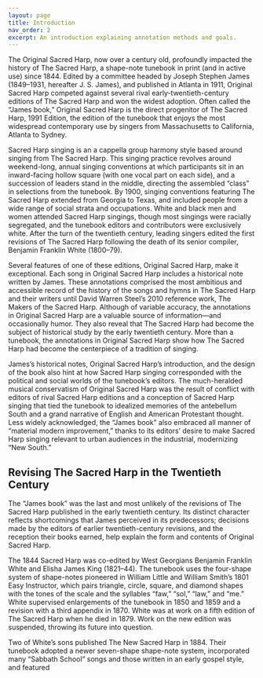 ```yaml
---
layout: page
title: Introduction
nav_order: 2
excerpt: An introduction explaining annotation methods and goals.
---
```


<p class="message-body">
  The Original Sacred Harp, now over a century old, profoundly impacted the history of The Sacred Harp, a shape-note tunebook in print (and in active use) since 1844. Edited by a committee headed by Joseph Stephen James (1849–1931, hereafter J. S. James), and published in Atlanta in 1911, Original Sacred Harp competed against several rival early-twentieth-century editions of The Sacred Harp and won the widest adoption. Often called the “James book,” Original Sacred Harp is the direct progenitor of The Sacred Harp, 1991 Edition, the edition of the tunebook that enjoys the most widespread contemporary use by singers from Massachusetts to California, Atlanta to Sydney.</p>
<p class="message-body"> 
 Sacred Harp singing is an a cappella group harmony style based around singing from The Sacred Harp. This singing practice revolves around weekend-long, annual singing conventions at which participants sit in an inward-facing hollow square (with one vocal part on each side), and a succession of leaders stand in the middle, directing the assembled “class” in selections from the tunebook. By 1900, singing conventions featuring The Sacred Harp extended from Georgia to Texas, and included people from a wide range of social strata and occupations. White and black men and women attended Sacred Harp singings, though most singings were racially segregated, and the tunebook editors and contributors were exclusively white. After the turn of the twentieth century, leading singers edited the first revisions of The Sacred Harp following the death of its senior compiler, Benjamin Franklin White (1800–79).</p>
  
<p class="message-body"> Several features of one of these editions, Original Sacred Harp, make it exceptional. Each song in Original Sacred Harp includes a historical note written by James. These annotations comprised the most ambitious and accessible record of the history of the songs and hymns in The Sacred Harp and their writers until David Warren Steel’s 2010 reference work, The Makers of the Sacred Harp. Although of variable accuracy, the annotations in Original Sacred Harp are a valuable source of information—and occasionally humor. They also reveal that The Sacred Harp had become the subject of historical study by the early twentieth century. More than a tunebook, the annotations in Original Sacred Harp show how The Sacred Harp had become the centerpiece of a tradition of singing.</p>
<p class="message-body"> 
  James’s historical notes, Original Sacred Harp’s introduction, and the design of the book also hint at how Sacred Harp singing corresponded with the political and social worlds of the tunebook’s editors. The much-heralded musical conservatism of Original Sacred Harp was the result of conflict with editors of rival Sacred Harp editions and a conception of Sacred Harp singing that tied the tunebook to idealized memories of the antebellum South and a grand narrative of English and American Protestant thought. Less widely acknowledged, the “James book” also embraced all manner of “material modern improvement,” thanks to its editors’ desire to make Sacred Harp singing relevant to urban audiences in the industrial, modernizing “New South.”</p>
<h2>
Revising The Sacred Harp in the Twentieth Century</h2>
<p class="message-body">   
  The “James book” was the last and most unlikely of the revisions of The Sacred Harp published in the early twentieth century. Its distinct character reflects shortcomings that James perceived in its predecessors; decisions made by the editors of earlier twentieth-century revisions, and the reception their books earned, help explain the form and contents of Original Sacred Harp.</p>
<p class="message-body">   
  The 1844 Sacred Harp was co-edited by West Georgians Benjamin Franklin White and Elisha James King (1821–44). The tunebook uses the four-shape system of shape-notes pioneered in William Little and William Smith’s 1801 Easy Instructor, which pairs triangle, circle, square, and diamond shapes with the tones of the scale and the syllables “faw,” “sol,” “law,” and “me.” White supervised enlargements of the tunebook in 1850 and 1859 and a revision with a third appendix in 1870. White was at work on a fifth edition of The Sacred Harp when he died in 1879. Work on the new edition was suspended, throwing its future into question.</p> 
<p class="message-body">   
  Two of White’s sons published The New Sacred Harp in 1884. Their tunebook adopted a newer seven-shape shape-note system, incorporated many “Sabbath School” songs and those written in an early gospel style, and featured 
</p>

